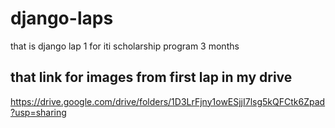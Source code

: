 # django-laps
that is django lap 1 for iti scholarship program 3 months
## that link for images from first lap in my drive 
https://drive.google.com/drive/folders/1D3LrFjny1owESjjI7lsg5kQFCtk6Zpad?usp=sharing
